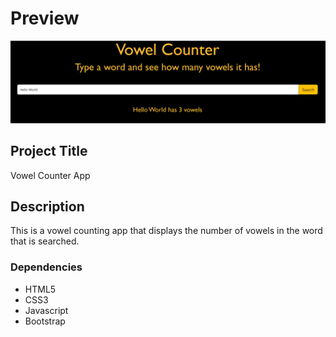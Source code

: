 # Preview

<img src="vowel 1.png">

## Project Title

Vowel Counter App

## Description

This is a vowel counting app that displays the number of vowels in the word that is searched.

### Dependencies

- HTML5
- CSS3
- Javascript
- Bootstrap
